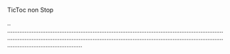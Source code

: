 TicToc non Stop

..
...................................................................................................................................................................................................................................................................................................